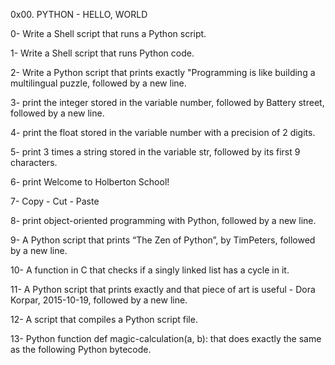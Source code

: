 0x00. PYTHON - HELLO, WORLD


0- Write a Shell script that runs a Python script.

1- Write a Shell script that runs Python code.

2- Write a Python script that prints exactly "Programming is like building a multilingual puzzle, followed by a new line.

3- print the integer stored in the variable number, followed by Battery street, followed by a new line.

4- print the float stored in the variable number with a precision of 2 digits.

5- print 3 times a string stored in the variable str, followed by its first 9 characters.

6- print Welcome to Holberton School!

7- Copy - Cut - Paste

8- print object-oriented programming with Python, followed by a new line.

9- A Python script that prints “The Zen of Python”, by TimPeters, followed by a new line.

10- A function in C that checks if a singly linked list has a cycle in it.

11- A Python script that prints exactly and that piece of art is useful - Dora Korpar, 2015-10-19, followed by a new line.

12- A script that compiles a Python script file.

13-  Python function def magic-calculation(a, b): that does exactly the same as the following Python bytecode.
